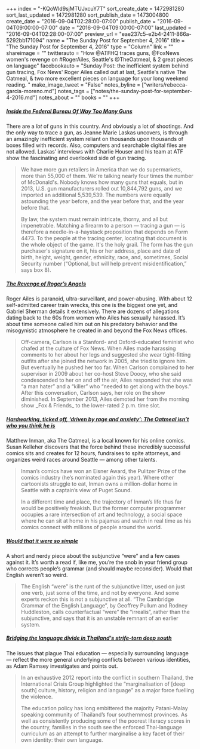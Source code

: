 +++
index = "-KQoWld9sjMTUJxcuY7T"
sort_create_date = 1472981280
sort_last_updated = 1472981280
sort_publish_date = 1473004800
create_date = "2016-09-04T02:28:00-07:00"
publish_date = "2016-09-04T09:00:00-07:00"
date = "2016-09-04T09:00:00-07:00"
last_updated = "2016-09-04T02:28:00-07:00"
preview_url = "eae237c5-e2b4-2411-866a-5292bb171094"
name = "The Sunday Post for September 4, 2016"
title = "The Sunday Post for September 4, 2016"
type = "Column"
link = ""
shareimage = ""
twitterauto = "How @ATFHQ traces guns, @FoxNews women's revenge on #RogerAiles, Seattle's @TheOatmeal, & 2 great pieces on language"
facebookauto = "Sunday Post: the inefficient system behind gun tracing, Fox News' Roger Ailes called out at last, Seattle's native The Oatmeal, & two more excellent pieces on language for your long weekend reading. "
make_image_tweet = "False"
notes_byline = ["writers/rebecca-garcia-moreno.md"]
notes_tags = ["notes/the-sunday-post-for-september-4-2016.md"]
notes_about = ""
books = ""
+++
<h5><a href="http://www.gq.com/story/inside-federal-bureau-of-way-too-many-guns" title="Inside the Federal Bureau Of Way Too Many Guns">Inside the Federal Bureau Of Way Too Many Guns</a></h5>

There are a _lot_ of guns in this country. And obviously a lot of shootings. And the only way to trace a gun, as Jeanne Marie Laskas uncovers, is through an amazingly inefficient system reliant on thousands upon thousands of boxes filled with records. Also, computers and searchable digital files are not allowed. Laskas’ interviews with Charlie Houser and his team at ATF show the fascinating and overlooked side of gun tracing. 

<blockquote>
<p>We have more gun retailers in America than we do supermarkets, more than 55,000 of them. We're talking nearly four times the number of McDonald's. Nobody knows how many guns that equals, but in 2013, U.S. gun manufacturers rolled out 10,844,792 guns, and we imported an additional 5,539,539. The numbers were equally astounding the year before, and the year before that, and the year before that.</p>
<p>By law, the system must remain intricate, thorny, and all but impenetrable.
Matching a firearm to a person — tracing a gun — is therefore a needle-in-a-haystack proposition that depends on Form 4473. To the people at the tracing center, locating that document is the whole object of the game. It's the holy grail. The form has the gun purchaser's signature on it, his or her address, place and date of birth, height, weight, gender, ethnicity, race, and, sometimes, Social Security number (“Optional, but will help prevent misidentification,” says box 8).</p>
</blockquote> 

<h5><a href="http://nymag.com/daily/intelligencer/2016/09/how-fox-news-women-took-down-roger-ailes.html" title="The Revenge of Roger’s Angels">The Revenge of Roger’s Angels</a></h5>

Roger Ailes is paranoid, ultra-surveillant, and power-abusing. With about 12 self-admitted career train wrecks, this one is the biggest one yet, and Gabriel Sherman details it extensively. There are dozens of allegations dating back to the 60s from women who Ailes has sexually harassed. It’s about time someone called him out on his predatory behavior and the misogynistic atmosphere he created in and beyond the Fox News offices.

<blockquote>
Off-camera, Carlson is a Stanford- and Oxford-educated feminist who chafed at the culture of Fox News. When Ailes made harassing comments to her about her legs and suggested she wear tight-fitting outfits after she joined the network in 2005, she tried to ignore him. But eventually he pushed her too far. When Carlson complained to her supervisor in 2009 about her co-host Steve Doocy, who she said condescended to her on and off the air, Ailes responded that she was “a man hater” and a “killer” who “needed to get along with the boys.” After this conversation, Carlson says, her role on the show diminished. In September 2013, Ailes demoted her from the morning show _Fox & Friends_ to the lower-rated 2 p.m. time slot.
</blockquote>

<h5><a href="http://www.seattletimes.com/pacific-nw-magazine/hardworking-ticked-off-driven-by-rage-and-anxiety-the-oatmeal-isnt-who-you-think-he-is/" title="Hardworking, ticked off, ‘driven by rage and anxiety’: The Oatmeal isn’t who you think he is">Hardworking, ticked off, ‘driven by rage and anxiety’: The Oatmeal isn’t who you think he is</a></h5>

Matthew Inman, aka The Oatmeal, is a local known for his online comics. Susan Kelleher discovers that the force behind these incredibly successful comics sits and creates for 12 hours, fundraises to spite attorneys, and organizes weird races around Seattle — among other talents.

<blockquote>
<p>Inman’s comics have won an Eisner Award, the Pulitzer Prize of the comics industry (he’s nominated again this year). Where other cartoonists struggle to eat, Inman owns a million-dollar home in Seattle with a captain’s view of Puget Sound.</p>
<p>In a different time and place, the trajectory of Inman’s life thus far would be positively freakish. But the former computer programmer occupies a rare intersection of art and technology, a social space where he can sit at home in his pajamas and watch in real time as his comics connect with millions of people around the world.</p>
</blockquote>

<h5><a href="http://www.economist.com/news/books-and-arts/21704776-strange-tale-subjunctive-english-would-it-were-so-simple" title="Would that it were so simple">Would that it were so simple</a></h5>

A short and nerdy piece about the subjunctive “were” and a few cases against it. It’s worth a read if, like me, you’re the snob in your friend group who corrects people’s grammar (and should maybe reconsider). Would that English weren’t so weird. 

<blockquote>
The English “were” is the runt of the subjunctive litter, used on just one verb, just some of the time, and not by everyone. And some experts reckon this is not a subjunctive at all. “The Cambridge Grammar of the English Language”, by Geoffrey Pullum and Rodney Huddleston, calls counterfactual “were” the “irrealis”, rather than the subjunctive, and says that it is an unstable remnant of an earlier system.
</blockquote>

<h5><a href="https://www.theguardian.com/global-development/2016/aug/24/bridging-language-divide-thailand-muslim-patani-malay-schools-ethnic-tension" title="Bridging the language divide in Thailand's strife-torn deep south">Bridging the language divide in Thailand's strife-torn deep south</a></h5>

The issues that plague Thai education — especially surrounding language — reflect the more general underlying conflicts between various identities, as Adam Ramsey investigates and points out. 

<blockquote>
<p>In an exhaustive 2012 report into the conflict in southern Thailand, the International Crisis Group highlighted the “marginalisation of [deep south] culture, history, religion and language” as a major force fuelling the violence.</p>
<p>The education policy has long embittered the majority Patani-Malay speaking community of Thailand’s four southernmost provinces. As well as consistently producing some of the poorest literacy scores in the country, families in the south see the enforced Thai-language curriculum as an attempt to further marginalise a key facet of their own identity: their own language.</p>
</blockquote>